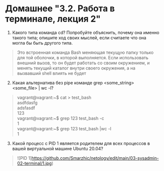 # Домашнее "3.2. Работа в терминале, лекция 2"
1. Какого типа команда cd? Попробуйте объяснить, почему она именно такого типа; опишите ход своих мыслей, если считаете что она могла бы быть другого типа.
> Это встроенная команда Bash меняющая текущую папку только для той оболочки, в которой выполняется. Если использовать внешний вызов, то он будет работать со своим окружением, и менять  текущий каталог внутри своего окружения, а на вызвавший shell влиять не будет
2. Какая альтернатива без pipe команде grep <some_string> <some_file> | wc -l?
> vagrant@vagrant:~$ cat > test_bash  
> asdfdasfg  
>adsfasdf  
> 123  
> vagrant@vagrant:~$ grep 123 test_bash -c  
> 1  
> vagrant@vagrant:~$ grep 123 test_bash |wc -l  
> 1  
3. Какой процесс с PID 1 является родителем для всех процессов в вашей виртуальной машине Ubuntu 20.04?
>![PID 1]https://github.com/Smarzhic/netology/edit/main/03-sysadmin-02-terminal/1.jpg)
